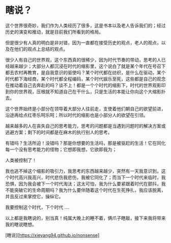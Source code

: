 # 瞎说？

这个世界很奇妙，我们作为人类经历了很多，这是书本以及老人告诉我们的；经过历史的演变和推动，就是目前我们所看到的格局。

但是很少有人真的明白是非对错，因为一直都在接受历史的观点，老人的观点，以及在他们的观点上总结的观点。

很少人有自己的世界观，这个东西真的很稀少，因为时代节奏的带动，思考的人已经越来越少；大部分人都沉浸在时代的缩影里，这个说白了就是某个年代在号召下都去农村再教育，是自我意识的驱使吗？某个时代都在纺织，是什么在驱动，某个时代都下海经商，某个时代都全程编码，某个时代娱乐至死，这些都是自己的观念在推动着自己去奔赴的吗？谈不上！都是一个个时代的缩影下，时代的世界观影印到你的世界观，压根就不知道自己在干什么，只是生活的本能让你向这个大缩影扑去。

这个世界始终是小部分在领导着大部分人往前走，支使着他们朝自己的欲望前进，沿途再给点红枣乐呵乐呵；所以时代的缩影也是小部分人的欲望在引领。

越来越多的人在丧失自己的思考能力，思考的问题都是当遇到问题时的解决方案或逃避方案；剩下的时间都是在麻木的执行别人的思考。

有错吗？生活所迫！没错吗？那是你想要的生活吗，那是被驱赶的生活！它在同化每一个没有思考能力的怪物；它想即我想，它欲即我为；

人类被控制了！

我也逃不掉这个缩影的吸引力，我思考的东西越来越少，突然有一天我意识到，这个时代高兴我高兴，时代悲伤我悲伤，我被它同化了；而当下一个时代来临时，我恐惧，因为我会被下一个时代淘汰；这太可怕，我为什么要紧跟着时代在颤抖，我不能突破它的生命周期吗？我为什么要伴随着这个时代在生死挣扎，我应该脱离，并且反过来掌控它，操纵它。

我要控制这个时代，下个时代 ....

以上都是我瞎说的，别当真！纯属大晚上的睡不着，俩爪子瞎敲，接下来我将带来我的瞎说瞎想。



[瞎说][https://xieyang94.github.io/nonsense]